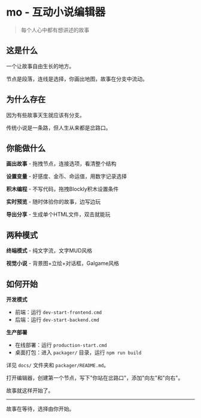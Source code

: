 # mo - 互动小说编辑器

> 每个人心中都有想讲述的故事

## 这是什么

一个让故事自由生长的地方。

节点是段落，连线是选择，你画出地图，故事在分支中流动。

## 为什么存在

因为有些故事天生就应该有分支。

传统小说是一条路，但人生从来都是岔路口。

## 你能做什么

**画出故事** - 拖拽节点，连接选项，看清整个结构

**设置变量** - 好感度、金币、命运值，用数字记录选择

**积木编程** - 不写代码，拖拽Blockly积木设置条件

**实时预览** - 随时体验你的故事，边写边玩

**导出分享** - 生成单个HTML文件，双击就能玩

## 两种模式

**终端模式** - 纯文字流，文字MUD风格

**视觉小说** - 背景图+立绘+对话框，Galgame风格

## 如何开始

**开发模式**
- 前端：运行 `dev-start-frontend.cmd`
- 后端：运行 `dev-start-backend.cmd`

**生产部署**
- 在线部署：运行 `production-start.cmd`
- 桌面打包：进入 `packager/` 目录，运行 `npm run build`

详见 `docs/` 文件夹和 `packager/README.md`。

打开编辑器，创建第一个节点，写下"你站在岔路口"，添加"向左"和"向右"。

故事就这样开始了。

---

故事在等待，选择由你开始。

